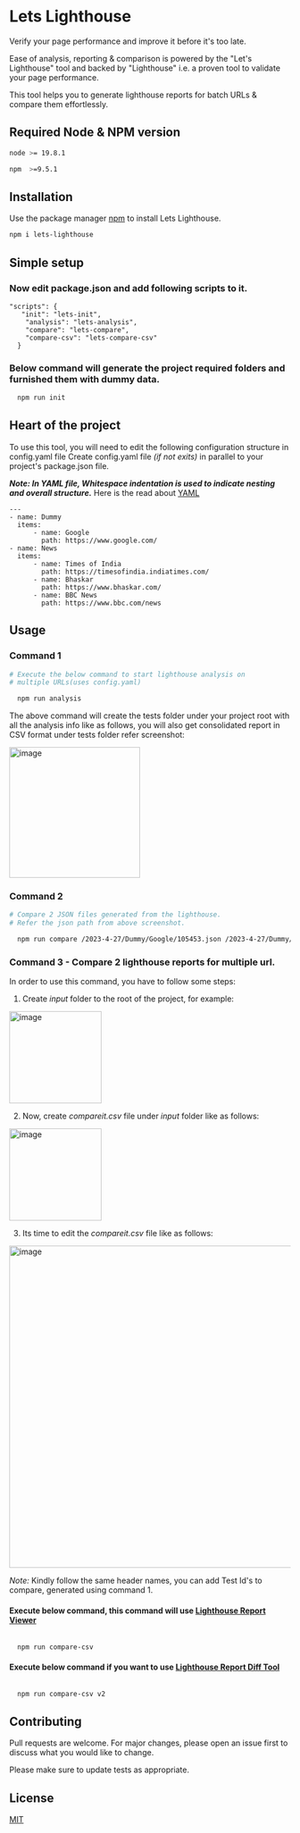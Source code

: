 # Lets Lighthouse

Verify your page performance and improve it before it's too late.

Ease of analysis, reporting & comparison is powered by the "Let's Lighthouse" tool and backed by "Lighthouse" i.e. a proven tool to validate your page performance.

This tool helps you to generate lighthouse reports for batch URLs & compare them effortlessly.

## Required Node & NPM version 
```bash
node >= 19.8.1

npm  >=9.5.1

```
## Installation

Use the package manager [npm](https://nodejs.org/en/download) to install Lets Lighthouse.

```bash
npm i lets-lighthouse
```

## Simple setup

### Now edit package.json and add following scripts to it.

```
"scripts": {
   "init": "lets-init",
    "analysis": "lets-analysis",
    "compare": "lets-compare",
    "compare-csv": "lets-compare-csv"
  }
```

### Below command will generate the project required folders and furnished them with dummy data.

```bash
  npm run init
```

## Heart of the project

To use this tool, you will need to edit the following configuration structure in config.yaml file
Create config.yaml file *(if not exits)* in parallel to your project's package.json file.

***Note: _In YAML file, Whitespace indentation is used to indicate nesting and overall structure._***
Here is the read about [YAML](https://docs.fileformat.com/programming/yaml/#syntax)

```
---
- name: Dummy
  items:
      - name: Google
        path: https://www.google.com/
- name: News
  items:
      - name: Times of India
        path: https://timesofindia.indiatimes.com/
      - name: Bhaskar
        path: https://www.bhaskar.com/
      - name: BBC News
        path: https://www.bbc.com/news
```


## Usage

### Command 1

```bash
# Execute the below command to start lighthouse analysis on
# multiple URLs(uses config.yaml)

  npm run analysis
```
The above command will create the tests folder under your project root
with all the analysis info like as follows, you will also get consolidated report
in CSV format under tests folder refer screenshot:

<img width="234" alt="image" src="https://user-images.githubusercontent.com/6508575/234552270-8b7a93f1-419c-47e6-83b6-9f9ac4c28971.png">


### Command 2

```bash
# Compare 2 JSON files generated from the lighthouse.
# Refer the json path from above screenshot.

  npm run compare /2023-4-27/Dummy/Google/105453.json /2023-4-27/Dummy/Google/105658.json

```

### Command 3 - Compare 2 lighthouse reports for multiple url.

In order to use this command, you have to follow some steps:
1. Create *input* folder to the root of the project, for example: 
<img width="165" alt="image" src="https://user-images.githubusercontent.com/6508575/234642413-50db8a42-f27f-45c5-b6f6-211b67d739c0.png">

2. Now, create *compareit.csv* file under *input* folder like as follows:
<img width="165" alt="image" src="https://user-images.githubusercontent.com/6508575/234642878-44138bb9-4b9a-4134-8ac3-c5f17988c917.png">

3. Its time to edit the *compareit.csv* file like as follows:
<img width="577" alt="image" src="https://user-images.githubusercontent.com/6508575/234643104-01d54873-6ef0-4851-be53-a55aab64cdb2.png">

*Note:* Kindly follow the same header names, you can add Test Id's to compare, generated using command 1.

####  Execute below command, this command will use [Lighthouse Report Viewer](https://googlechrome.github.io/lighthouse/viewer/)
```bash

  npm run compare-csv
```

####  Execute below command if you want to use [Lighthouse Report Diff Tool](https://googlechrome.github.io/lighthouse-ci/difftool/)
```bash

  npm run compare-csv v2
```


## Contributing

Pull requests are welcome. For major changes, please open an issue first
to discuss what you would like to change.

Please make sure to update tests as appropriate.

## License

[MIT](https://choosealicense.com/licenses/mit/)
